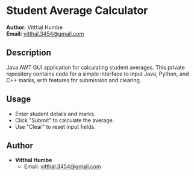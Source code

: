 # Student Average Calculator

**Author:** Vitthal Humbe  
**Email:** vitthal.3454@gmail.com

## Description

Java AWT GUI application for calculating student averages. This private repository contains code for a simple interface to input Java, Python, and C++ marks, with features for submission and clearing.

## Usage

- Enter student details and marks.
- Click "Submit" to calculate the average.
- Use "Clear" to reset input fields.

## Author

- **Vitthal Humbe**
  - Email: vitthal.3454@gmail.com

